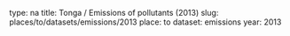 type: na
title: Tonga / Emissions of pollutants (2013)
slug: places/to/datasets/emissions/2013
place: to
dataset: emissions
year: 2013
